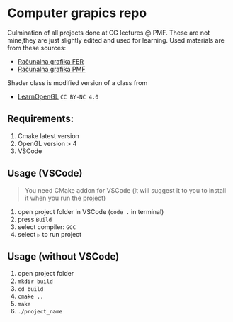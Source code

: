 # Computer grapics repo
Culmination of all projects done at CG lectures @ PMF. These are not mine,they are just slightly edited and used for learning.
Used materials are from these sources:
* [Računalna grafika FER](http://www.zemris.fer.hr/predmeti/ra/)
* [Računalna grafika PMF](https://www.pmf.unizg.hr/math/predmet/racgra)

Shader class is modified version of a class from 
* [LearnOpenGL](https://learnopengl.com/)  ```CC BY-NC 4.0```


## Requirements:

1. Cmake latest version
2. OpenGL version > 4
3. VSCode


## Usage (VSCode)

> You need CMake addon for VSCode (it will suggest it to you to install it when you run the project)

1. open project folder in VSCode (```code .``` in terminal)
2. press ```Build```
3. select compiler: ```GCC```
4. select ```▷``` to run project

## Usage (without VSCode)

1. open project folder
2. ```mkdir build```
3. ```cd build```
4. ```cmake ..```
5. ```make```
6. ```./project_name```

